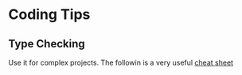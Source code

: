 # Coding Tips

## Type Checking

Use it for complex projects. The followin is a very useful [cheat sheet](https://mypy.readthedocs.io/en/latest/cheat_sheet_py3.html)
